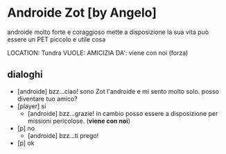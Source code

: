 # Androide Zot [by Angelo]

androide molto forte e coraggioso mette a disposizione la sua vita può essere un PET piccolo e utile cosa

LOCATION: Tundra
VUOLE: AMICIZIA
DA': viene con noi (forza)

## dialoghi

-   [androide] bzz...ciao! sono Zot l'androide e mi sento molto solo. posso diventare tuo amico?
-   [player] si
    -   [androide] bzz...grazie! in cambio posso essere a disposizione per missioni pericolose. (**viene con noi**)
-   [p] no
    -   [androide] bzz...ti prego!
-   [p] ok
